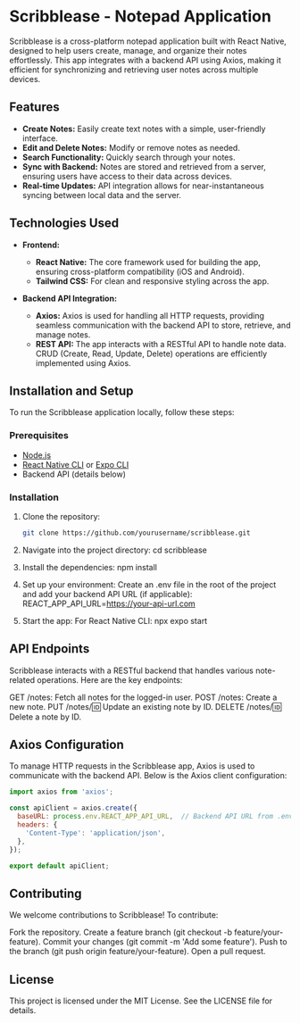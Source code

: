 # Scribblease - Notepad Application

Scribblease is a cross-platform notepad application built with React Native, designed to help users create, manage, and organize their notes effortlessly. This app integrates with a backend API using Axios, making it efficient for synchronizing and retrieving user notes across multiple devices.

## Features

- **Create Notes:** Easily create text notes with a simple, user-friendly interface.
- **Edit and Delete Notes:** Modify or remove notes as needed.
- **Search Functionality:** Quickly search through your notes.
- **Sync with Backend:** Notes are stored and retrieved from a server, ensuring users have access to their data across devices.
- **Real-time Updates:** API integration allows for near-instantaneous syncing between local data and the server.

## Technologies Used

- **Frontend:**
  - **React Native:** The core framework used for building the app, ensuring cross-platform compatibility (iOS and Android).
  - **Tailwind CSS:** For clean and responsive styling across the app.
  
- **Backend API Integration:**
  - **Axios:** Axios is used for handling all HTTP requests, providing seamless communication with the backend API to store, retrieve, and manage notes.
  - **REST API:** The app interacts with a RESTful API to handle note data. CRUD (Create, Read, Update, Delete) operations are efficiently implemented using Axios.

## Installation and Setup

To run the Scribblease application locally, follow these steps:

### Prerequisites

- [Node.js](https://nodejs.org/)
- [React Native CLI](https://reactnative.dev/docs/environment-setup) or [Expo CLI](https://expo.dev/)
- Backend API (details below)

### Installation

1. Clone the repository:
   ```bash
   git clone https://github.com/yourusername/scribblease.git
   
2. Navigate into the project directory:
   cd scribblease
   
3. Install the dependencies:
   npm install

4. Set up your environment: Create an .env file in the root of the project and add your backend API URL (if applicable):
   REACT_APP_API_URL=https://your-api-url.com

5. Start the app: For React Native CLI:
   npx expo start

## API Endpoints
Scribblease interacts with a RESTful backend that handles various note-related operations. Here are the key endpoints:

GET /notes: Fetch all notes for the logged-in user.
POST /notes: Create a new note.
PUT /notes/:id: Update an existing note by ID.
DELETE /notes/:id: Delete a note by ID.

## Axios Configuration

To manage HTTP requests in the Scribblease app, Axios is used to communicate with the backend API. Below is the Axios client configuration:

```javascript
import axios from 'axios';

const apiClient = axios.create({
  baseURL: process.env.REACT_APP_API_URL,  // Backend API URL from .env file
  headers: {
    'Content-Type': 'application/json',
  },
});

export default apiClient;
```

## Contributing
We welcome contributions to Scribblease! To contribute:

Fork the repository.
Create a feature branch (git checkout -b feature/your-feature).
Commit your changes (git commit -m 'Add some feature').
Push to the branch (git push origin feature/your-feature).
Open a pull request.

## License
This project is licensed under the MIT License. See the LICENSE file for details.
